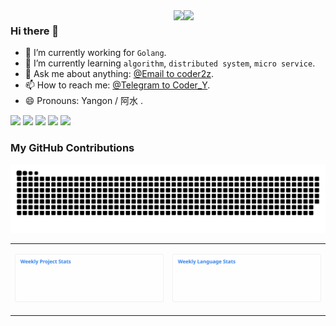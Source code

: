 <a href="https://github.com/coder2z?tab=repositories">
  <img align="right" src="https://github-readme-stats.myxy99.vercel.app/api?username=coder2z&show_icons=true" width="45%" />
  <img align="right" src="img/go.gif"/>
</a>

### Hi there 👋

- 🔭 I’m currently working for `Golang`.
- 🌱 I’m currently learning `algorithm`, `distributed system`, `micro service`.
- 💬 Ask me about anything: [@Email to coder2z](mailto:myxy99@foxmail.com).
- 📫 How to reach me: [@Telegram to Coder_Y](https://t.me/Coder_Y).
- 😄 Pronouns: Yangon / 阿水 .

![](https://img.shields.io/badge/MacOS-Development-d0d1d4)
![](https://img.shields.io/badge/Go-1.15-1cadd5)
![](https://img.shields.io/badge/php-7.1.3-9cf)
![](https://img.shields.io/badge/python-3.6-blue)
![](https://visitor-badge.laobi.icu/badge?page_id=coder2z.coder2z)

### My GitHub Contributions

![](https://raw.githubusercontent.com/coder2z/coder2z/main/assets/github-contribution-grid-snake.svg)

<a href="https://github.com/coder2z?tab=repositories">
<table cellspacing="0" cellpadding="0">
<tr>
<td valign="top" width="50%">

![Anurag's github stats](images/wakatime_weekly_project_stats.svg)

</td>
<td valign="top" width="50%">

![Anurag's github stats](images/wakatime_weekly_language_stats.svg)

</td>
</tr>
</table>
</a>
